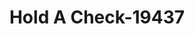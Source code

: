 ---
f_zip-code: 32725
f_state-code: FL
title: Hold A Check-19437
f_phone: 386-789-3432
f_city-only: Deltona
f_address: 2031 Saxon Blvd Deltona
f_location-unique-id: '19437'
slug: hold-a-check-19437
updated-on: '2024-05-30T13:46:58.046Z'
created-on: '2024-05-30T13:36:59.803Z'
published-on: '2024-05-30T13:54:32.469Z'
f_city-state: cms/city/deltona-fl.md
f_company: cms/company/hold-a-check.md
f_state: cms/state/florida.md
layout: '[payday-loan].html'
tags: payday-loan
---